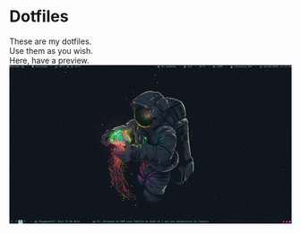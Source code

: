 # Dotfiles
These are my dotfiles.  
Use them as you wish.  
Here, have a preview.  
![](preview.png)